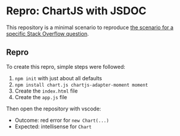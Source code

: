 # Repro: ChartJS with JSDOC

This repository is a minimal scenario to reproduce [the scenario for a specific Stack Overflow question](https://stackoverflow.com/q/77466760/419956).

## Repro

To create this repro, simple steps were followed:

1. `npm init` with just about all defaults
1. `npm install chart.js chartjs-adapter-moment moment`
1. Create the `index.html` file
1. Create the `app.js` file

Then open the repository with vscode:

- Outcome: red error for `new Chart(...)`
- Expected: intellisense for `Chart`
